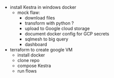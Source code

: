 - install Kestra in windows docker
    - mock flaw:
        + download files
        + transform with python ?
        + upload to Google cloud storage
        - document docker config for GCP secrets
        - sqlmesh to big query
        - dashboard
- terraform to create google VM
    - install docker
    - clone repo
    - compose Kestra
    - run flows 


